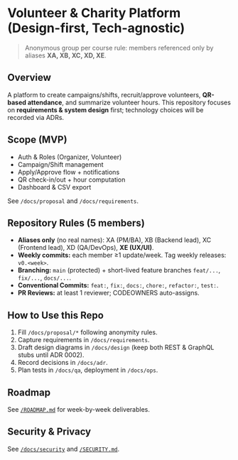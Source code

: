 # Volunteer & Charity Platform (Design-first, Tech-agnostic)

> Anonymous group per course rule: members referenced only by aliases **XA, XB, XC, XD, XE**.

## Overview
A platform to create campaigns/shifts, recruit/approve volunteers, **QR-based attendance**, and summarize volunteer hours. This repository focuses on **requirements & system design** first; technology choices will be recorded via ADRs.

## Scope (MVP)
- Auth & Roles (Organizer, Volunteer)
- Campaign/Shift management
- Apply/Approve flow + notifications
- QR check-in/out + hour computation
- Dashboard & CSV export

See `/docs/proposal` and `/docs/requirements`.

## Repository Rules (5 members)
- **Aliases only** (no real names): XA (PM/BA), XB (Backend lead), XC (Frontend lead), XD (QA/DevOps), **XE (UX/UI)**.
- **Weekly commits:** each member ≥1 update/week. Tag weekly releases: `v0.<week>`.
- **Branching:** `main` (protected) + short-lived feature branches `feat/...`, `fix/...`, `docs/...`.
- **Conventional Commits:** `feat:`, `fix:`, `docs:`, `chore:`, `refactor:`, `test:`.
- **PR Reviews:** at least 1 reviewer; CODEOWNERS auto-assigns.

## How to Use this Repo
1. Fill `/docs/proposal/*` following anonymity rules.
2. Capture requirements in `/docs/requirements`.
3. Draft design diagrams in `/docs/design` (keep both REST & GraphQL stubs until ADR 0002).
4. Record decisions in `/docs/adr`.
5. Plan tests in `/docs/qa`, deployment in `/docs/ops`.

## Roadmap
See [`/ROADMAP.md`](./ROADMAP.md) for week-by-week deliverables.

## Security & Privacy
See [`/docs/security`](./docs/security) and [`/SECURITY.md`](./SECURITY.md).
